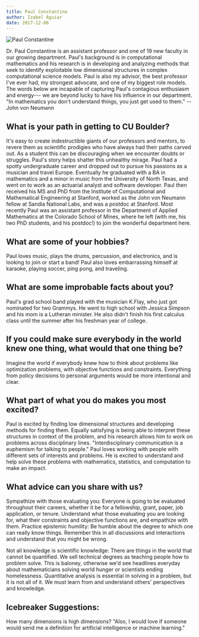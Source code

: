 ```yaml
---
title: Paul Constantine 
author: Izabel Aguiar
date: 2017-12-06
---
```


![Paul Constantine](https://www.colorado.edu/cs/sites/default/files/styles/medium/public/article-image/paul-contstantine.jpg?itok=xBbhwKSo)

Dr. Paul Constantine is an assistant professor and one of 19 new faculty in our
growing department. Paul's background is in computational mathematics and his
research is in developing and analyzing methods that seek to identify
exploitable low dimensional structures in complex computational science models.
Paul is also my advisor, the best professor I've ever had, my strongest
advocate, and one of my biggest role models. The words below are incapable of
capturing Paul's contagious enthusiasm and energy--- we are beyond lucky to
have his influence in our department. "In mathematics you don't understand
things, you just get used to them." -- John von Neumann

What is your path in getting to CU Boulder?
--------------------------------------------

It's easy to create indestructible giants of our professors and mentors,
to revere them as scientific prodigies who have always had their paths
carved out. As a student this can be discouraging when we encounter
doubts or struggles. Paul's story helps shatter this unhealthy mirage.
Paul had a spotty undergraduate career and dropped out to pursue his
passions as a musician and travel Europe. Eventually he graduated with a
BA in mathematics and a minor in music from the University of North
Texas, and went on to work as an actuarial analyst and software
developer. Paul then received his MS and PhD from the Institute of
Computational and Mathematical Engineering at Stanford, worked as the
John von Neumann fellow at Sandia National Labs, and was a postdoc at
Stanford. Most recently Paul was an assistant professor in the
Department of Applied Mathematics at the Colorado School of Mines, where
he left (with me, his two PhD students, and his postdoc!) to join the
wonderful department here.

What are some of your hobbies?
------------------------------

Paul loves music, plays the drums, percussion, and electronics, and is
looking to join or start a band! Paul also loves embarrassing himself at
karaoke, playing soccer, ping pong, and traveling. 

What are some improbable facts about you?
-----------------------------------------

Paul's grad school band played with the musician K.Flay, who just got
nominated for two Grammys. He went to high school with Jessica Simpson
and his mom is a Lutheran minister. He also didn't finish his first
calculus class until the summer after his freshman year of college.

If you could make sure everybody in the world knew one thing, what would that one thing be?
-------------------------------------------------------------------------------------------

Imagine the world if everybody knew how to think about problems like
optimization problems, with objective functions and constraints.
Everything from policy decisions to personal arguments would be more
intentional and clear. 

What part of what you do makes you most excited?
-------------------------------------------------

Paul is excited by finding low dimensional structures and developing
methods for finding them. Equally satisfying is being able to interpret
these structures in context of the problem, and his research allows him
to work on problems across disciplinary lines. "Interdisciplinary
communication is a euphemism for talking to people." Paul loves working
with people with different sets of interests and problems. He is excited
to understand and help solve these problems with mathematics,
statistics, and computation to make an impact.

What advice can you share with us?
-----------------------------------

Sympathize with those evaluating you: Everyone is going to be evaluated
throughout their careers, whether it be for a fellowship, grant, paper,
job application, or tenure. Understand what those evaluating you are
looking for, what their constraints and objective functions are, and
empathize with them. Practice epistemic humility: Be humble about the
degree to which one can really know things. Remember this in all
discussions and interactions and understand that you might be wrong.

Not all knowledge is scientific knowledge: There are things in the world
that cannot be quantified. We sell technical degrees as teaching people
how to problem solve. This is baloney, otherwise we'd see headlines
everyday about mathematicians solving world hunger or scientists ending
homelessness. Quantitative analysis is essential in solving in a
problem, but it is not all of it. We must learn from and understand
others' perspectives and knowledge.

Icebreaker Suggestions:
-------------------------

How many dimensions is high dimensions? "Also, I would love if someone
would send me a definition for artificial intelligence or machine
learning."

